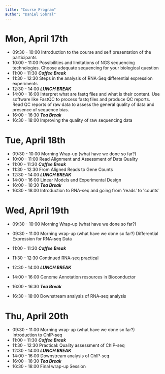 ```yaml
---
title: "Course Program"
author: "Daniel Sobral"
---
```



# Mon, April 17th

+ 09:30 - 10:00 Introduction to the course and self presentation of the participants
+ 10:00 - 11:00 Possibilities and limitations of NGS sequencing technologies.
Choose adequate sequencing for your biological question
+ 11:00 - 11:30 ***Coffee Break***
+ 11:30 - 12:30 Steps in the analysis of RNA-Seq differential expression experiments
+ 12:30 - 14:00 ***LUNCH BREAK***
+ 14:00 - 16:00 Interpret what are fastq files and what is their content.
Use software like FastQC to process fastq files and produce QC reports.
Read QC reports of raw data to assess the general quality of data and presence of sequence bias.
+ 16:00 - 16:30 ***Tea Break***
+ 16:30 - 18:00 Improving the quality of raw sequencing data 

# Tue, April 18th

+ 09:30 - 10:00 Morning Wrap-up (what have we done so far?)
+ 10:00 - 11:00 Read Alignment and Assessment of Data Quality
+ 11:00 - 11:30 ***Coffee Break***
+ 11:30 - 12:30 From Aligned Reads to Gene Counts
+ 12:30 - 14:00 ***LUNCH BREAK***
+ 14:00 - 16:00 Linear Models and Experimental Design
+ 16:00 - 16:30 ***Tea Break***
+ 16:30 - 18:00 Introduction to RNA-seq and going from 'reads' to 'counts'


# Wed, April 19th

+ 09:30 - 10:00 Morning Wrap-up (what have we done so far?)

+ 09:30 - 11:00 Morning wrap-up (what have we done so far?)
                Differential Expression for RNA-seq Data
+ 11:00 - 11:30 ***Coffee Break***
+ 11:30 - 12:30 Continued RNA-seq practical
+ 12:30 - 14:00 ***LUNCH BREAK***
+ 14:00 - 16:00 Genome Annotation resources in Bioconductor
+ 16:00 - 16:30 ***Tea Break***
+ 16:30 - 18:00 Downstream analysis of RNA-seq analysis


# Thu, April 20th

+ 09:30 - 11:00 Morning wrap-up (what have we done so far?)
                Introduction to ChIP-seq
+ 11:00 - 11:30 ***Coffee Break***
+ 11:30 - 12:30 Practical: Quality assessment of ChIP-seq
+ 12:30 - 14:00 ***LUNCH BREAK***
+ 14:00 - 16:00 Downstream analysis of ChIP-seq
+ 16:00 - 16:30 ***Tea Break***
+ 16:30 - 18:00 Final wrap-up Session
